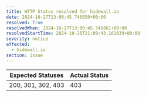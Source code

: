 ```yaml
---
title: HTTP Status resolved for hidewall.io
date: 2024-10-27T13:00:45.746850+00:00
resolved: True
resolvedWhen: 2024-10-27T13:00:45.746861+00:00
resolvedStartTime: 2024-10-25T21:09:43.161639+00:00
severity: notice
affected:
  - hidewall.io
section: issue
---
```


| Expected Statuses | Actual Status  |
|-------------------|----------------|
| 200, 301, 302, 403 | 403 |
